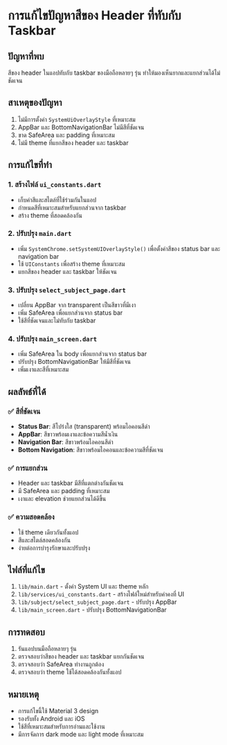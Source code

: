 # การแก้ไขปัญหาสีของ Header ที่ทับกับ Taskbar

## ปัญหาที่พบ
สีของ header ในแอปทับกับ taskbar ของมือถือหลายๆ รุ่น ทำให้มองเห็นยากและแยกส่วนได้ไม่ชัดเจน

## สาเหตุของปัญหา
1. ไม่มีการตั้งค่า `SystemUiOverlayStyle` ที่เหมาะสม
2. AppBar และ BottomNavigationBar ไม่มีสีที่ชัดเจน
3. ขาด SafeArea และ padding ที่เหมาะสม
4. ไม่มี theme ที่แยกสีของ header และ taskbar

## การแก้ไขที่ทำ

### 1. สร้างไฟล์ `ui_constants.dart`
- เก็บค่าสีและสไตล์ที่ใช้ร่วมกันในแอป
- กำหนดสีที่เหมาะสมสำหรับแยกส่วนจาก taskbar
- สร้าง theme ที่สอดคล้องกัน

### 2. ปรับปรุง `main.dart`
- เพิ่ม `SystemChrome.setSystemUIOverlayStyle()` เพื่อตั้งค่าสีของ status bar และ navigation bar
- ใช้ `UIConstants` เพื่อสร้าง theme ที่เหมาะสม
- แยกสีของ header และ taskbar ให้ชัดเจน

### 3. ปรับปรุง `select_subject_page.dart`
- เปลี่ยน AppBar จาก transparent เป็นสีขาวที่มีเงา
- เพิ่ม SafeArea เพื่อแยกส่วนจาก status bar
- ใช้สีที่ชัดเจนและไม่ทับกับ taskbar

### 4. ปรับปรุง `main_screen.dart`
- เพิ่ม SafeArea ใน body เพื่อแยกส่วนจาก status bar
- ปรับปรุง BottomNavigationBar ให้มีสีที่ชัดเจน
- เพิ่มเงาและสีที่เหมาะสม

## ผลลัพธ์ที่ได้

### ✅ สีที่ชัดเจน
- **Status Bar**: สีโปร่งใส (transparent) พร้อมไอคอนสีดำ
- **AppBar**: สีขาวพร้อมเงาและข้อความสีน้ำเงิน
- **Navigation Bar**: สีขาวพร้อมไอคอนสีดำ
- **Bottom Navigation**: สีขาวพร้อมไอคอนและข้อความสีที่ชัดเจน

### ✅ การแยกส่วน
- Header และ taskbar มีสีที่แตกต่างกันชัดเจน
- มี SafeArea และ padding ที่เหมาะสม
- เงาและ elevation ช่วยแยกส่วนได้ดีขึ้น

### ✅ ความสอดคล้อง
- ใช้ theme เดียวกันทั้งแอป
- สีและสไตล์สอดคล้องกัน
- ง่ายต่อการบำรุงรักษาและปรับปรุง

## ไฟล์ที่แก้ไข
1. `lib/main.dart` - ตั้งค่า System UI และ theme หลัก
2. `lib/services/ui_constants.dart` - สร้างไฟล์ใหม่สำหรับค่าคงที่ UI
3. `lib/subject/select_subject_page.dart` - ปรับปรุง AppBar
4. `lib/main_screen.dart` - ปรับปรุง BottomNavigationBar

## การทดสอบ
1. รันแอปบนมือถือหลายๆ รุ่น
2. ตรวจสอบว่าสีของ header และ taskbar แยกกันชัดเจน
3. ตรวจสอบว่า SafeArea ทำงานถูกต้อง
4. ตรวจสอบว่า theme ใช้ได้สอดคล้องกันทั้งแอป

## หมายเหตุ
- การแก้ไขนี้ใช้ Material 3 design
- รองรับทั้ง Android และ iOS
- ใช้สีที่เหมาะสมสำหรับการอ่านและใช้งาน
- มีการจัดการ dark mode และ light mode ที่เหมาะสม
